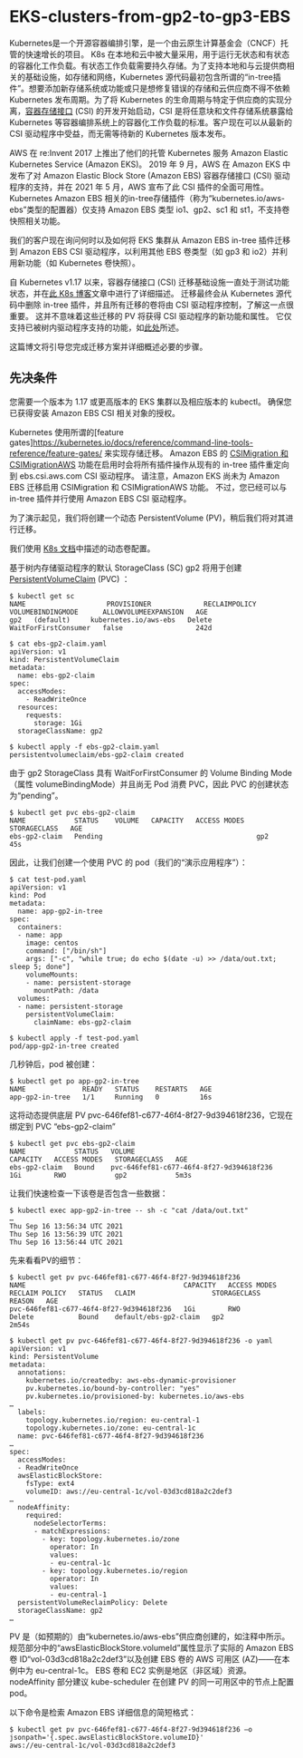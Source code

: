 # EKS-clusters-from-gp2-to-gp3-EBS

Kubernetes是一个开源容器编排引擎，是一个由云原生计算基金会（CNCF）托管的快速增长的项目。 K8s 在本地和云中被大量采用，用于运行无状态和有状态的容器化工作负载。有状态工作负载需要持久存储。为了支持本地和与云提供商相关的基础设施，如存储和网络，Kubernetes 源代码最初包含所谓的“in-tree插件”。想要添加新存储系统或功能或只是想修复错误的存储和云供应商不得不依赖 Kubernetes 发布周期。为了将 Kubernetes 的生命周期与特定于供应商的实现分离，[容器存储接口](https://github.com/container-storage-interface/spec) (CSI) 的开发开始启动，CSI 是将任意块和文件存储系统暴露给 Kubernetes 等容器编排系统上的容器化工作负载的标准。客户现在可以从最新的 CSI 驱动程序中受益，而无需等待新的 Kubernetes 版本发布。

AWS 在 re:Invent 2017 上推出了他们的托管 Kubernetes 服务 Amazon Elastic Kubernetes Service (Amazon EKS)。 2019 年 9 月，AWS 在 Amazon EKS 中发布了对 Amazon Elastic Block Store (Amazon EBS) 容器存储接口 (CSI) 驱动程序的支持，并在 2021 年 5 月，AWS 宣布了此 CSI 插件的全面可用性。 Kubernetes Amazon EBS 相关的in-tree存储插件（称为“kubernetes.io/aws-ebs”类型的配置器）仅支持 Amazon EBS 类型 io1、gp2、sc1 和 st1，不支持卷快照相关功能。 

我们的客户现在询问何时以及如何将 EKS 集群从 Amazon EBS in-tree 插件迁移到 Amazon EBS CSI 驱动程序，以利用其他 EBS 卷类型（如 gp3 和 io2）并利用新功能（如 Kubernetes 卷快照）。 

自 Kubernetes v1.17 以来，容器存储接口 (CSI) 迁移基础设施一直处于测试功能状态，并在[此 K8s 博客](https://kubernetes.io/blog/2019/12/09/kubernetes-1-17-feature-csi-migration-beta/)文章中进行了详细描述。 迁移最终会从 Kubernetes 源代码中删除 in-tree 插件，并且所有迁移的卷将由 CSI 驱动程序控制，了解这一点很重要。 这并不意味着这些迁移的 PV 将获得 CSI 驱动程序的新功能和属性。 它仅支持已被树内驱动程序支持的功能，如[此处](https://github.com/kubernetes-csi/external-snapshotter/pull/490#issuecomment-813598646)所述。 

这篇博文将引导您完成迁移方案并详细概述必要的步骤。 

## 先决条件 
您需要一个版本为 1.17 或更高版本的 EKS 集群以及相应版本的 kubectl。 确保您已获得安装 Amazon EBS CSI 相关对象的授权。 

Kubernetes 使用所谓的[feature gates]https://kubernetes.io/docs/reference/command-line-tools-reference/feature-gates/ 来实现存储迁移。 Amazon EBS 的 [CSIMigration 和 CSIMigrationAWS](https://kubernetes.io/docs/concepts/storage/volumes/#aws-ebs-csi-migration) 功能在启用时会将所有插件操作从现有的 in-tree 插件重定向到 ebs.csi.aws.com CSI 驱动程序。 请注意，Amazon EKS 尚未为 Amazon EBS 迁移启用 CSIMigration 和 CSIMigrationAWS 功能。 不过，您已经可以与 in-tree 插件并行使用 Amazon EBS CSI 驱动程序。 

为了演示起见，我们将创建一个动态 PersistentVolume (PV)，稍后我们将对其进行迁移。 

我们使用 [K8s 文档](https://kubernetes.io/docs/concepts/storage/dynamic-provisioning/)中描述的动态卷配置。

基于树内存储驱动程序的默认 StorageClass (SC) gp2 将用于创建 [PersistentVolumeClaim](https://kubernetes.io/docs/concepts/storage/persistent-volumes/) (PVC) ： 

```
$ kubectl get sc
NAME                    PROVISIONER             RECLAIMPOLICY   VOLUMEBINDINGMODE      ALLOWVOLUMEEXPANSION   AGE
gp2   (default)     kubernetes.io/aws-ebs   Delete          WaitForFirstConsumer   false                  242d

$ cat ebs-gp2-claim.yaml
apiVersion: v1
kind: PersistentVolumeClaim
metadata:
  name: ebs-gp2-claim
spec:
  accessModes:
    - ReadWriteOnce
  resources:
    requests:
      storage: 1Gi
  storageClassName: gp2 

$ kubectl apply -f ebs-gp2-claim.yaml
persistentvolumeclaim/ebs-gp2-claim created
```

由于 gp2 StorageClass 具有 WaitForFirstConsumer 的 Volume Binding Mode（属性 volumeBindingMode）并且尚无 Pod 消费 PVC，因此 PVC 的创建状态为“pending”。 

```
$ kubectl get pvc ebs-gp2-claim
NAME            STATUS    VOLUME   CAPACITY   ACCESS MODES   STORAGECLASS   AGE
ebs-gp2-claim   Pending                                      gp2            45s
```

因此，让我们创建一个使用 PVC 的 pod（我们的“演示应用程序”）： 
```
$ cat test-pod.yaml
apiVersion: v1
kind: Pod
metadata:
  name: app-gp2-in-tree
spec:
  containers:
  - name: app
    image: centos
    command: ["/bin/sh"]
    args: ["-c", "while true; do echo $(date -u) >> /data/out.txt; sleep 5; done"]
    volumeMounts:
    - name: persistent-storage
      mountPath: /data
  volumes:
  - name: persistent-storage
    persistentVolumeClaim:
      claimName: ebs-gp2-claim

$ kubectl apply -f test-pod.yaml
pod/app-gp2-in-tree created
```

几秒钟后，pod 被创建： 
```
$ kubectl get po app-gp2-in-tree
NAME              READY   STATUS    RESTARTS   AGE
app-gp2-in-tree   1/1     Running   0          16s
```

这将动态提供底层 PV pvc-646fef81-c677-46f4-8f27-9d394618f236，它现在绑定到 PVC “ebs-gp2-claim” 
```
$ kubectl get pvc ebs-gp2-claim
NAME            STATUS   VOLUME                                     CAPACITY   ACCESS MODES   STORAGECLASS   AGE
ebs-gp2-claim   Bound    pvc-646fef81-c677-46f4-8f27-9d394618f236   1Gi        RWO            gp2            5m3s
```

让我们快速检查一下该卷是否包含一些数据： 
```
$ kubectl exec app-gp2-in-tree -- sh -c "cat /data/out.txt"
…
Thu Sep 16 13:56:34 UTC 2021
Thu Sep 16 13:56:39 UTC 2021
Thu Sep 16 13:56:44 UTC 2021
```

先来看看PV的细节： 
```
$ kubectl get pv pvc-646fef81-c677-46f4-8f27-9d394618f236
NAME                                       CAPACITY   ACCESS MODES   RECLAIM POLICY   STATUS   CLAIM                   STORAGECLASS   REASON   AGE
pvc-646fef81-c677-46f4-8f27-9d394618f236   1Gi        RWO            Delete           Bound    default/ebs-gp2-claim   gp2                     2m54s

$ kubectl get pv pvc-646fef81-c677-46f4-8f27-9d394618f236 -o yaml
apiVersion: v1
kind: PersistentVolume
metadata:
  annotations:
    kubernetes.io/createdby: aws-ebs-dynamic-provisioner
    pv.kubernetes.io/bound-by-controller: "yes"
    pv.kubernetes.io/provisioned-by: kubernetes.io/aws-ebs
…
  labels:
    topology.kubernetes.io/region: eu-central-1
    topology.kubernetes.io/zone: eu-central-1c
  name: pvc-646fef81-c677-46f4-8f27-9d394618f236
…
spec:
  accessModes:
  - ReadWriteOnce
  awsElasticBlockStore:
    fsType: ext4
    volumeID: aws://eu-central-1c/vol-03d3cd818a2c2def3
…
  nodeAffinity:
    required:
      nodeSelectorTerms:
      - matchExpressions:
        - key: topology.kubernetes.io/zone
          operator: In
          values:
          - eu-central-1c
        - key: topology.kubernetes.io/region
          operator: In
          values:
          - eu-central-1
  persistentVolumeReclaimPolicy: Delete
  storageClassName: gp2
…
```

PV 是（如预期的）由“kubernetes.io/aws-ebs”供应商创建的，如注释中所示。 规范部分中的“awsElasticBlockStore.volumeId”属性显示了实际的 Amazon EBS 卷 ID“vol-03d3cd818a2c2def3”以及创建 EBS 卷的 AWS 可用区 (AZ)——在本例中为 eu-central-1c。 EBS 卷和 EC2 实例是地区（非区域）资源。 nodeAffinity 部分建议 kube-scheduler 在创建 PV 的同一可用区中的节点上配置 pod。

以下命令是检索 Amazon EBS 详细信息的简短格式： 
```
$ kubectl get pv pvc-646fef81-c677-46f4-8f27-9d394618f236 –o jsonpath='{.spec.awsElasticBlockStore.volumeID}'
aws://eu-central-1c/vol-03d3cd818a2c2def3
```
